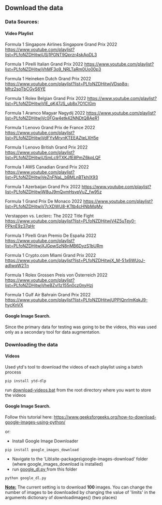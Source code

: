 ## Download the data
### Data Sources:
#### Video Playlist
Formula 1 Singapore Airlines Singapore Grand Prix 2022
https://www.youtube.com/playlist?list=PLfoNZDHitwjUSj1PGNT9Qprzr4skApDL3

Formula 1 Pirelli Italian Grand Prix 2022
https://www.youtube.com/playlist?list=PLfoNZDHitwjVhMF3o9_NRLTaRm0Uo00p3

Formula 1 Heineken Dutch Grand Prix 2022
https://www.youtube.com/playlist?list=PLfoNZDHitwjVDsp8q-Mhz2spTbCGvS6YE

Formula 1 Rolex Belgian Grand Prix 2022
https://www.youtube.com/playlist?list=PLfoNZDHitwjVlE_qK47JS_ub8x7O1CIGm

Formula 1 Aramco Magyar Nagydij 2022
https://www.youtube.com/playlist?list=PLfoNZDHitwjVc0FGw4etk42NNDtQ8AeR1

Formula 1 Lenovo Grand Prix de France 2022
https://www.youtube.com/playlist?list=PLfoNZDHitwjVdFYvMrynKTEEAZteLXH5e

Formula 1 Lenovo British Grand Prix 2022
https://www.youtube.com/playlist?list=PLfoNZDHitwjUSmLc9TXKJfE8PmZ6kpLQF

Formula 1 AWS Canadian Grand Prix 2022
https://www.youtube.com/playlist?list=PLfoNZDHitwjVeZnFNaL_bBMLnBTkhIX93

Formula 1 Azerbaijan Grand Prix 2022
https://www.youtube.com/playlist?list=PLfoNZDHitwjW8uJ9mQvmHsvpVuZ_fw95z

Formula 1 Grand Prix De Monaco 2022
https://www.youtube.com/playlist?list=PLfoNZDHitwjV7cXDWU8-KTtb4cHNbMqMv

Verstappen vs. Leclerc: The 2022 Title Fight
https://www.youtube.com/playlist?list=PLfoNZDHitwjV4Z5uTey0-PPknE9z37qHr

Formula 1 Pirelli Gran Premio De España 2022
https://www.youtube.com/playlist?list=PLfoNZDHitwjXJGpwSzN8nMB6DyzS1bURm

Formula 1 Crypto.com Miami Grand Prix 2022
https://www.youtube.com/playlist?list=PLfoNZDHitwjX_M-51x6WUoJ-adIwqW2Tn

Formula 1 Rolex Grossen Preis von Österreich 2022 
https://www.youtube.com/playlist?list=PLfoNZDHitwjVheBZvl1z155n0cz0nyHzj

Formula 1 Gulf Air Bahrain Grand Prix 2022
https://www.youtube.com/playlist?list=PLfoNZDHitwjUPPIQnrImKqkJ9-hycKnVX

#### Google Image Search.
Since the primary data for testing was going to be the videos, this was used only as a secondary tool for data augmentation. 

### Downloading the data
#### Videos
Used ytd's tool to download the videos of each playlist using a batch process

```
pip install ytd-dlp
```
run [download-videos.bat](https://github.com/SwamiKannan/Formula1-car-detection/blob/main/data_generation/download/download-videos.bat) from the root directory where you want to store the videos


#### Google Image Search.
Follow this tutorial here: <https://www.geeksforgeeks.org/how-to-download-google-images-using-python/>

or:
<ul><li>Install Google Image Downloader</li></ul>

```
pip install google_images_download
```
<ul>
<li>Navigate to the 'Lib\site-packages\google-images-download' folder (where google_images_download is installed)</li>
<li> run <a href="https://github.com/SwamiKannan/Formula1-car-detection/blob/main/data_generation/download/google_dl.py">google_dl.py </a> from this folder </li></ul>

```
python google_dl.py
```
<b><u>Note:</u></b> The current setting is to download <b> 100 </b> images. You can change the number of images to be downloaded by changing the value of 'limits' in the arguments dictionary of downloadimages() (two places)
